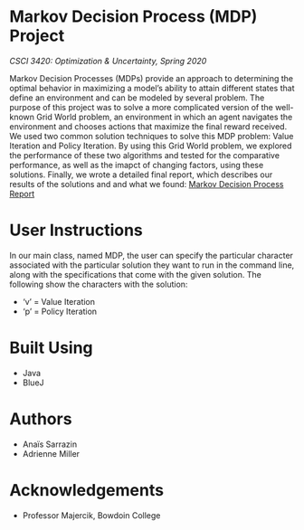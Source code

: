 # Markov Decision Process (MDP) Project 

*CSCI 3420: Optimization & Uncertainty, Spring 2020*

Markov Decision Processes (MDPs) provide an approach to determining the optimal behavior in maximizing a model’s ability to attain different states that define an environment and can be modeled by several problem. The purpose of this project was to solve a more complicated version of the well-known Grid World problem, an environment in which an agent navigates the environment and chooses actions that maximize the final reward received. We used two common  solution techniques to solve this MDP problem: Value Iteration and Policy Iteration. By using this Grid World problem, we explored the performance of these two algorithms and tested for the comparative performance, as well as the imapct of changing factors, using these solutions. Finally, we wrote a detailed final report, which describes our results of the solutions and and what we found: [Markov Decision Process Report](https://github.com/asarrazin/MDP-/blob/master/MDP_Report.pdf)

# User Instructions

In our main class, named MDP, the user can specify the particular character associated with the particular solution they want to run in the command line, along with the specifications that come with the given solution. The following show the characters with the solution:
* ‘v’ = Value Iteration
* ‘p’ = Policy Iteration

# Built Using

* Java
* BlueJ

# Authors
* Anaïs Sarrazin
* Adrienne Miller

# Acknowledgements
* Professor Majercik, Bowdoin College

